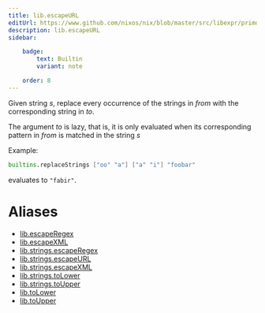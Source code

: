 ```yaml
---
title: lib.escapeURL
editUrl: https://www.github.com/nixos/nix/blob/master/src/libexpr/primops.cc
description: lib.escapeURL
sidebar:

    badge:
        text: Builtin
        variant: note

    order: 8
---
```


Given string *s*, replace every occurrence of the strings in *from*
with the corresponding string in *to*.

The argument *to* is lazy, that is, it is only evaluated when its corresponding pattern in *from* is matched in the string *s*

Example:

```nix
builtins.replaceStrings ["oo" "a"] ["a" "i"] "foobar"
```

evaluates to `"fabir"`.


# Aliases

- [lib.escapeRegex](./reference/lib/lib-escapeRegex)
- [lib.escapeXML](./reference/lib/lib-escapeXML)
- [lib.strings.escapeRegex](./reference/lib/strings/lib-strings-escapeRegex)
- [lib.strings.escapeURL](./reference/lib/strings/lib-strings-escapeURL)
- [lib.strings.escapeXML](./reference/lib/strings/lib-strings-escapeXML)
- [lib.strings.toLower](./reference/lib/strings/lib-strings-toLower)
- [lib.strings.toUpper](./reference/lib/strings/lib-strings-toUpper)
- [lib.toLower](./reference/lib/lib-toLower)
- [lib.toUpper](./reference/lib/lib-toUpper)


